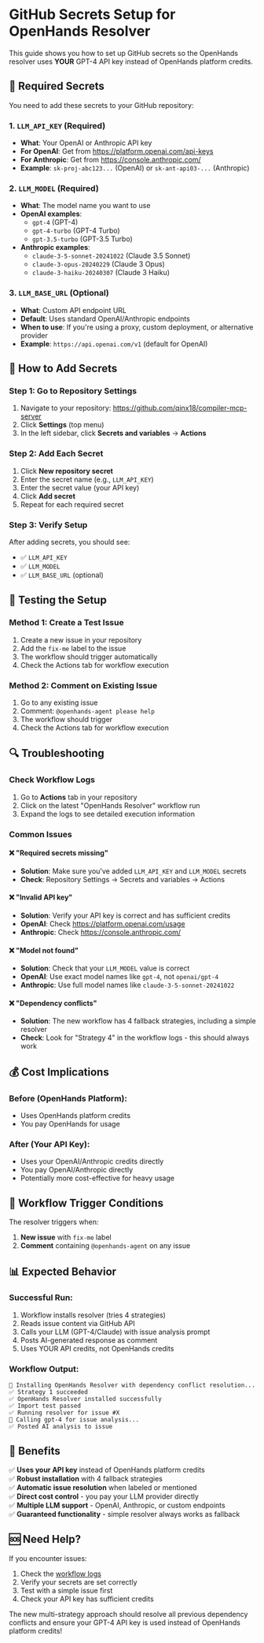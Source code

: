 # GitHub Secrets Setup for OpenHands Resolver

This guide shows you how to set up GitHub secrets so the OpenHands resolver uses **YOUR** GPT-4 API key instead of OpenHands platform credits.

## 🔑 Required Secrets

You need to add these secrets to your GitHub repository:

### 1. `LLM_API_KEY` (Required)
- **What**: Your OpenAI or Anthropic API key
- **For OpenAI**: Get from https://platform.openai.com/api-keys
- **For Anthropic**: Get from https://console.anthropic.com/
- **Example**: `sk-proj-abc123...` (OpenAI) or `sk-ant-api03-...` (Anthropic)

### 2. `LLM_MODEL` (Required)
- **What**: The model name you want to use
- **OpenAI examples**: 
  - `gpt-4` (GPT-4)
  - `gpt-4-turbo` (GPT-4 Turbo)
  - `gpt-3.5-turbo` (GPT-3.5 Turbo)
- **Anthropic examples**:
  - `claude-3-5-sonnet-20241022` (Claude 3.5 Sonnet)
  - `claude-3-opus-20240229` (Claude 3 Opus)
  - `claude-3-haiku-20240307` (Claude 3 Haiku)

### 3. `LLM_BASE_URL` (Optional)
- **What**: Custom API endpoint URL
- **Default**: Uses standard OpenAI/Anthropic endpoints
- **When to use**: If you're using a proxy, custom deployment, or alternative provider
- **Example**: `https://api.openai.com/v1` (default for OpenAI)

## 📝 How to Add Secrets

### Step 1: Go to Repository Settings
1. Navigate to your repository: https://github.com/qinx18/compiler-mcp-server
2. Click **Settings** (top menu)
3. In the left sidebar, click **Secrets and variables** → **Actions**

### Step 2: Add Each Secret
1. Click **New repository secret**
2. Enter the secret name (e.g., `LLM_API_KEY`)
3. Enter the secret value (your API key)
4. Click **Add secret**
5. Repeat for each required secret

### Step 3: Verify Setup
After adding secrets, you should see:
- ✅ `LLM_API_KEY`
- ✅ `LLM_MODEL` 
- ✅ `LLM_BASE_URL` (optional)

## 🧪 Testing the Setup

### Method 1: Create a Test Issue
1. Create a new issue in your repository
2. Add the `fix-me` label to the issue
3. The workflow should trigger automatically
4. Check the Actions tab for workflow execution

### Method 2: Comment on Existing Issue
1. Go to any existing issue
2. Comment: `@openhands-agent please help`
3. The workflow should trigger
4. Check the Actions tab for workflow execution

## 🔍 Troubleshooting

### Check Workflow Logs
1. Go to **Actions** tab in your repository
2. Click on the latest "OpenHands Resolver" workflow run
3. Expand the logs to see detailed execution information

### Common Issues

#### ❌ "Required secrets missing"
- **Solution**: Make sure you've added `LLM_API_KEY` and `LLM_MODEL` secrets
- **Check**: Repository Settings → Secrets and variables → Actions

#### ❌ "Invalid API key"
- **Solution**: Verify your API key is correct and has sufficient credits
- **OpenAI**: Check https://platform.openai.com/usage
- **Anthropic**: Check https://console.anthropic.com/

#### ❌ "Model not found"
- **Solution**: Check that your `LLM_MODEL` value is correct
- **OpenAI**: Use exact model names like `gpt-4`, not `openai/gpt-4`
- **Anthropic**: Use full model names like `claude-3-5-sonnet-20241022`

#### ❌ "Dependency conflicts"
- **Solution**: The new workflow has 4 fallback strategies, including a simple resolver
- **Check**: Look for "Strategy 4" in the workflow logs - this should always work

## 💰 Cost Implications

### Before (OpenHands Platform):
- Uses OpenHands platform credits
- You pay OpenHands for usage

### After (Your API Key):
- Uses your OpenAI/Anthropic credits directly
- You pay OpenAI/Anthropic directly
- Potentially more cost-effective for heavy usage

## 🔄 Workflow Trigger Conditions

The resolver triggers when:
1. **New issue** with `fix-me` label
2. **Comment** containing `@openhands-agent` on any issue

## 📊 Expected Behavior

### Successful Run:
1. Workflow installs resolver (tries 4 strategies)
2. Reads issue content via GitHub API
3. Calls your LLM (GPT-4/Claude) with issue analysis prompt
4. Posts AI-generated response as comment
5. Uses YOUR API credits, not OpenHands credits

### Workflow Output:
```
🔧 Installing OpenHands Resolver with dependency conflict resolution...
✅ Strategy 1 succeeded
✅ OpenHands Resolver installed successfully
✅ Import test passed
✅ Running resolver for issue #X
🤖 Calling gpt-4 for issue analysis...
✅ Posted AI analysis to issue
```

## 🎯 Benefits

✅ **Uses your API key** instead of OpenHands platform credits  
✅ **Robust installation** with 4 fallback strategies  
✅ **Automatic issue resolution** when labeled or mentioned  
✅ **Direct cost control** - you pay your LLM provider directly  
✅ **Multiple LLM support** - OpenAI, Anthropic, or custom endpoints  
✅ **Guaranteed functionality** - simple resolver always works as fallback  

## 🆘 Need Help?

If you encounter issues:
1. Check the [workflow logs](https://github.com/qinx18/compiler-mcp-server/actions)
2. Verify your secrets are set correctly
3. Test with a simple issue first
4. Check your API key has sufficient credits

The new multi-strategy approach should resolve all previous dependency conflicts and ensure your GPT-4 API key is used instead of OpenHands platform credits!